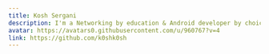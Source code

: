 ```yaml
---
title: Kosh Sergani
description: I'm a Networking by education & Android developer by choice.
avatar: https://avatars0.githubusercontent.com/u/960767?v=4
link: https://github.com/k0shk0sh
---
```


